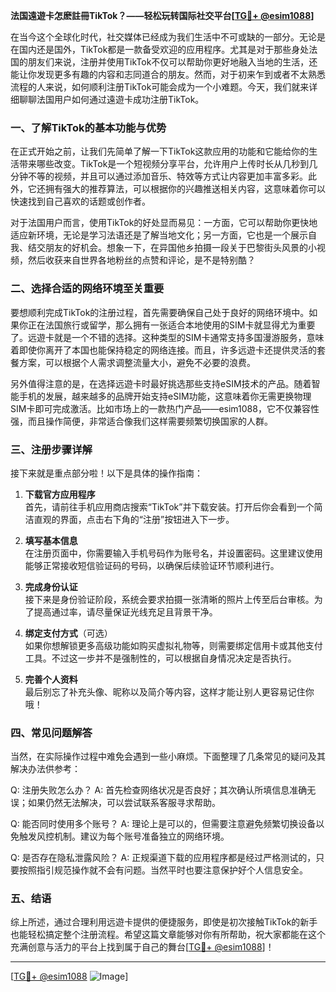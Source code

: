 **法国遠遊卡怎麽註冊TikTok？——轻松玩转国际社交平台[[TG💪+ @esim1088](https://t.me/s/esim1088)]**

在当今这个全球化时代，社交媒体已经成为我们生活中不可或缺的一部分。无论是在国内还是国外，TikTok都是一款备受欢迎的应用程序。尤其是对于那些身处法国的朋友们来说，注册并使用TikTok不仅可以帮助你更好地融入当地的生活，还能让你发现更多有趣的内容和志同道合的朋友。然而，对于初来乍到或者不太熟悉流程的人来说，如何顺利注册TikTok可能会成为一个小难题。今天，我们就来详细聊聊法国用户如何通过遠遊卡成功注册TikTok。

### 一、了解TikTok的基本功能与优势

在正式开始之前，让我们先简单了解一下TikTok这款应用的功能和它能给你的生活带来哪些改变。TikTok是一个短视频分享平台，允许用户上传时长从几秒到几分钟不等的视频，并且可以通过添加音乐、特效等方式让内容更加丰富多彩。此外，它还拥有强大的推荐算法，可以根据你的兴趣推送相关内容，这意味着你可以快速找到自己喜欢的话题或创作者。

对于法国用户而言，使用TikTok的好处显而易见：一方面，它可以帮助你更快地适应新环境，无论是学习法语还是了解当地文化；另一方面，它也是一个展示自我、结交朋友的好机会。想象一下，在异国他乡拍摄一段关于巴黎街头风景的小视频，然后收获来自世界各地粉丝的点赞和评论，是不是特别酷？

### 二、选择合适的网络环境至关重要

要想顺利完成TikTok的注册过程，首先需要确保自己处于良好的网络环境中。如果你正在法国旅行或留学，那么拥有一张适合本地使用的SIM卡就显得尤为重要了。远遊卡就是一个不错的选择。这种类型的SIM卡通常支持多国漫游服务，意味着即使你离开了本国也能保持稳定的网络连接。而且，许多远遊卡还提供灵活的套餐方案，可以根据个人需求调整流量大小，避免不必要的浪费。

另外值得注意的是，在选择远遊卡时最好挑选那些支持eSIM技术的产品。随着智能手机的发展，越来越多的品牌开始支持eSIM功能，这意味着你无需更换物理SIM卡即可完成激活。比如市场上的一款热门产品——esim1088，它不仅兼容性强，而且操作简便，非常适合像我们这样需要频繁切换国家的人群。

### 三、注册步骤详解

接下来就是重点部分啦！以下是具体的操作指南：

1. **下载官方应用程序**  
   首先，请前往手机应用商店搜索“TikTok”并下载安装。打开后你会看到一个简洁直观的界面，点击右下角的“注册”按钮进入下一步。

2. **填写基本信息**  
   在注册页面中，你需要输入手机号码作为账号名，并设置密码。这里建议使用能够正常接收短信验证码的号码，以确保后续验证环节顺利进行。

3. **完成身份认证**  
   接下来是身份验证阶段，系统会要求拍摄一张清晰的照片上传至后台审核。为了提高通过率，请尽量保证光线充足且背景干净。

4. **绑定支付方式**（可选）  
   如果你想解锁更多高级功能如购买虚拟礼物等，则需要绑定信用卡或其他支付工具。不过这一步并不是强制性的，可以根据自身情况决定是否执行。

5. **完善个人资料**  
   最后别忘了补充头像、昵称以及简介等内容，这样才能让别人更容易记住你哦！

### 四、常见问题解答

当然，在实际操作过程中难免会遇到一些小麻烦。下面整理了几条常见的疑问及其解决办法供参考：

Q: 注册失败怎么办？
A: 首先检查网络状况是否良好；其次确认所填信息准确无误；如果仍然无法解决，可以尝试联系客服寻求帮助。

Q: 能否同时使用多个账号？
A: 理论上是可以的，但需要注意避免频繁切换设备以免触发风控机制。建议为每个账号准备独立的网络环境。

Q: 是否存在隐私泄露风险？
A: 正规渠道下载的应用程序都是经过严格测试的，只要按照指引规范操作就不会有问题。当然平时也要注意保护好个人信息安全。

### 五、结语

综上所述，通过合理利用远遊卡提供的便捷服务，即使是初次接触TikTok的新手也能轻松搞定整个注册流程。希望这篇文章能够对你有所帮助，祝大家都能在这个充满创意与活力的平台上找到属于自己的舞台[[TG💪+ @esim1088](https://t.me/s/esim1088)]！

---

[[TG💪+ @esim1088](https://t.me/s/esim1088) ![Image](https://i.postimg.cc/4NQfJmqS/Snipaste-2025-05-13-00-14-12.png)]